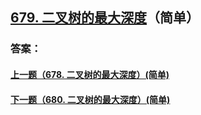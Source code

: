## [679. 二叉树的最大深度](https://leetcode-cn.com/problems/merge-two-sorted-lists/)（简单）





### 答案：



#### [上一题（678. 二叉树的最大深度）(简单)](https://github.com/sdwwld/leetCode/blob/master/src/main/java/com/wld/java/leetcode/leetCode0678.md)

#### [下一题（680. 二叉树的最大深度）(简单)](https://github.com/sdwwld/leetCode/blob/master/src/main/java/com/wld/java/leetcode/leetCode0680.md)